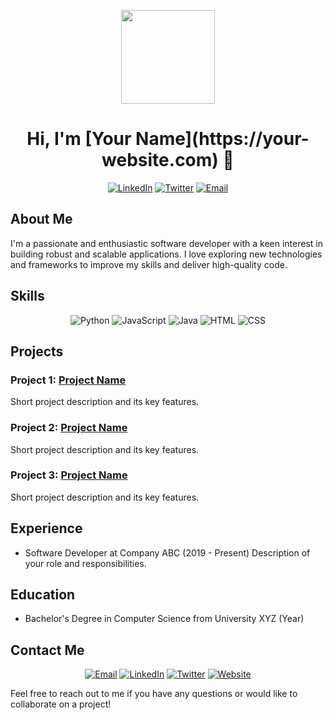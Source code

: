 <p align="center">
  <img src="https://github.com/your-username.png" width="150" height="150" />
</p>

<h1 align="center">Hi, I'm [Your Name](https://your-website.com) 👋</h1>

<p align="center">
  <a href="https://www.linkedin.com/in/your-name"><img alt="LinkedIn" src="https://img.shields.io/badge/LinkedIn-0077B5?style=flat-square&logo=linkedin&logoColor=white" /></a>
  <a href="https://twitter.com/your-twitter-handle"><img alt="Twitter" src="https://img.shields.io/badge/Twitter-1DA1F2?style=flat-square&logo=twitter&logoColor=white" /></a>
  <a href="mailto:your-email@example.com"><img alt="Email" src="https://img.shields.io/badge/Email-D14836?style=flat-square&logo=gmail&logoColor=white" /></a>
</p>

## About Me
I'm a passionate and enthusiastic software developer with a keen interest in building robust and scalable applications. I love exploring new technologies and frameworks to improve my skills and deliver high-quality code.

## Skills
<p align="center">
  <img alt="Python" src="https://img.shields.io/badge/Python-3776AB?style=flat-square&logo=python&logoColor=white" />
  <img alt="JavaScript" src="https://img.shields.io/badge/JavaScript-F7DF1E?style=flat-square&logo=javascript&logoColor=black" />
  <img alt="Java" src="https://img.shields.io/badge/Java-007396?style=flat-square&logo=java&logoColor=white" />
  <img alt="HTML" src="https://img.shields.io/badge/HTML-E34F26?style=flat-square&logo=html5&logoColor=white" />
  <img alt="CSS" src="https://img.shields.io/badge/CSS-1572B6?style=flat-square&logo=css3&logoColor=white" />
</p>

## Projects
### Project 1: [Project Name](https://github.com/your-username/project-repo)
Short project description and its key features.

### Project 2: [Project Name](https://github.com/your-username/project-repo)
Short project description and its key features.

### Project 3: [Project Name](https://github.com/your-username/project-repo)
Short project description and its key features.

## Experience
- Software Developer at Company ABC (2019 - Present)
  Description of your role and responsibilities.

## Education
- Bachelor's Degree in Computer Science from University XYZ (Year)

## Contact Me
<p align="center">
  <a href="mailto:your-email@example.com"><img alt="Email" src="https://img.shields.io/badge/Email-D14836?style=flat-square&logo=gmail&logoColor=white" /></a>
  <a href="https://www.linkedin.com/in/your-name"><img alt="LinkedIn" src="https://img.shields.io/badge/LinkedIn-0077B5?style=flat-square&logo=linkedin&logoColor=white" /></a>
  <a href="https://twitter.com/your-twitter-handle"><img alt="Twitter" src="https://img.shields.io/badge/Twitter-1DA1F2?style=flat-square&logo=twitter&logoColor=white" /></a>
  <a href="https://your-website.com"><img alt="Website" src="https://img.shields.io/badge/Website-000000?style=flat-square&logo=google-chrome&logoColor=white" /></a>
</p>

Feel free to reach out to me if you have any questions or would like to collaborate on a project!


